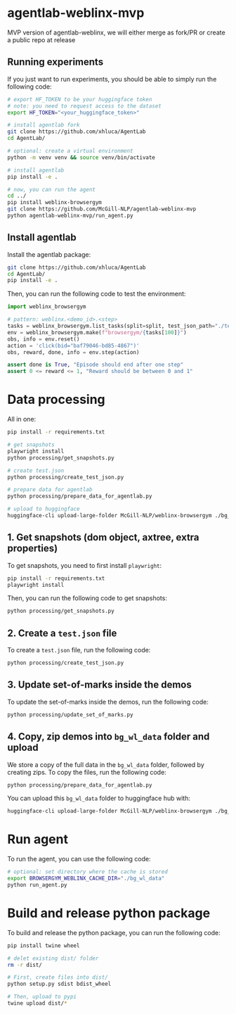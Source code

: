 # agentlab-weblinx-mvp

MVP version of agentlab-weblinx, we will either merge as fork/PR or create a public repo at release

## Running experiments

If you just want to run experiments, you should be able to simply run the following code:

```bash
# export HF_TOKEN to be your huggingface token
# note: you need to request access to the dataset
export HF_TOKEN="<your_huggingface_token>"

# install agentlab fork
git clone https://github.com/xhluca/AgentLab
cd AgentLab/

# optional: create a virtual environment
python -m venv venv && source venv/bin/activate

# install agentlab
pip install -e .

# now, you can run the agent
cd ../
pip install weblinx-browsergym
git clone https://github.com/McGill-NLP/agentlab-weblinx-mvp
python agentlab-weblinx-mvp/run_agent.py
```

## Install agentlab

Install the agentlab package:

```bash
git clone https://github.com/xhluca/AgentLab
cd AgentLab/
pip install -e .
```

Then, you can run the following code to test the environment:

```python
import weblinx_browsergym

# pattern: weblinx.<demo_id>.<step>
tasks = weblinx_browsergym.list_tasks(split=split, test_json_path="./test.json")
env = weblinx_browsergym.make(f"browsergym/{tasks[100]}")
obs, info = env.reset()
action = 'click(bid="baf79046-bd85-4867")'
obs, reward, done, info = env.step(action)

assert done is True, "Episode should end after one step"
assert 0 <= reward <= 1, "Reward should be between 0 and 1"
```

# Data processing

All in one:

```bash
pip install -r requirements.txt

# get snapshots
playwright install
python processing/get_snapshots.py

# create test.json
python processing/create_test_json.py

# prepare data for agentlab
python processing/prepare_data_for_agentlab.py

# upload to huggingface
huggingface-cli upload-large-folder McGill-NLP/weblinx-browsergym ./bg_wl_data --repo-type=dataset
```

## 1. Get snapshots (dom object, axtree, extra properties)

To get snapshots, you need to first install `playwright`:

```bash
pip install -r requirements.txt
playwright install
```

Then, you can run the following code to get snapshots:

```bash
python processing/get_snapshots.py
```

## 2. Create a `test.json` file

To create a `test.json` file, run the following code:

```bash
python processing/create_test_json.py
```

## 3. Update set-of-marks inside the demos

To update the set-of-marks inside the demos, run the following code:

```bash
python processing/update_set_of_marks.py
```

## 4. Copy, zip demos into `bg_wl_data` folder and upload

We store a copy of the full data in the `bg_wl_data` folder, followed by creating zips. To copy the files, run the following code:

```bash
python processing/prepare_data_for_agentlab.py
```

You can upload this `bg_wl_data` folder to huggingface hub with:

```bash
huggingface-cli upload-large-folder McGill-NLP/weblinx-browsergym ./bg_wl_data --repo-type=dataset
```

# Run agent

To run the agent, you can use the following code:

```bash
# optional: set directory where the cache is stored
export BROWSERGYM_WEBLINX_CACHE_DIR="./bg_wl_data"
python run_agent.py
```

# Build and release python package

To build and release the python package, you can run the following code:

```bash
pip install twine wheel

# delet existing dist/ folder
rm -r dist/

# First, create files into dist/
python setup.py sdist bdist_wheel

# Then, upload to pypi
twine upload dist/*
```